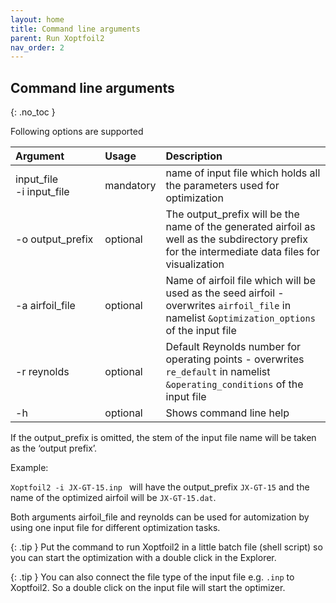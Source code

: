 ```yaml
---
layout: home
title: Command line arguments
parent: Run Xoptfoil2
nav_order: 2
---
```



## Command line arguments 
{: .no_toc }


Following options are supported 
   
| Argument                         | Usage     | Description                               |
|:---------------------------------|:----------|:------------------------------------------|
|  input_file <nobr>-i input_file</nobr> | mandatory | name of input file which holds all the parameters used for optimization  |
| <nobr>-o output_prefix</nobr>    | optional  | The output_prefix will be the name of the generated airfoil as well as the subdirectory prefix for the intermediate data files for visualization |
| <nobr>-a airfoil_file</nobr>     | optional  | Name of airfoil file which will be used as the seed airfoil - overwrites `airfoil_file` in namelist `&optimization_options` of the input file |
| <nobr>-r reynolds</nobr>         | optional  | Default Reynolds number for operating points - overwrites  `re_default` in namelist `&operating_conditions` of the input file |
| <nobr>-h</nobr>                  | optional  | Shows command line help |


If the output_prefix is omitted, the stem of the input file name will be taken as the ‘output prefix’.

Example:
 
`Xoptfoil2 -i JX-GT-15.inp ` will have the output_prefix `JX-GT-15` and the name of the optimized airfoil will be `JX-GT-15.dat`. 

Both arguments airfoil_file and reynolds can be used for automization by using one input file for different optimization tasks. 


{: .tip }
Put the command to run Xoptfoil2 in a little batch file (shell script) so you can start the optimization with a double click in the Explorer.

{: .tip }
You can also connect the file type of the input file e.g. `.inp` to Xoptfoil2. So a double click on the input file will start the optimizer. 
